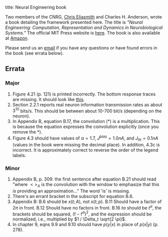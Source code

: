 title: Neural Engineering book

Two members of the CNRG, [Chris Eliasmith](/people/chris-eliasmith.html)
and Charles H. Anderson,
wrote a book detailing the framework presented here. The
title is *"Neural Engineering: Computation, Representation and Dynamics
in Neurobiological Systems."*
The official MIT Press website is [here](http://mitpress.mit.edu/0262050714).
The book is also available at
[Amazon](http://www.amazon.com/exec/obidos/ASIN/0262050714/dictionaofphilosA/102-7106411-9852917).

<!--
The introduction and the more detailed discussion in the framework section
of this site provide a sense of the contents and focus of the book.

Most of the examples on this site are presented in more detail in the book, along with some extras.

The promised list of some the many things left to do can be found here.

The course notes and other materials are intended to be used in conjunction with the book.

The simulation package mentioned in the book (but which can be used independently) can be found in our code library.
-->

Please send us an [email](mailto:celiasmith@uwaterloo.ca) if you have
any questions or have found errors in the book (see errata below).

Errata
------

### Major

1. Figure 4.21 (p. 121) is printed incorrectly.
   The bottom response traces are missing. It should look like
   [this](/files/erratafigure4.21.gif).
2. Section 2.2.1 reports real neuron information transmission rates as about
   $3^{10}$ bits/s. This should be between about 10-700 bit/s
   (depending on the neuron).
3. In Appendix B, equation B.17, the convolution ($*$) is a multiplication.
   This is because the equation expresses the convolution explicitly
   (once you remove the $*$).
4. Figure 4.3 should have values of $\alpha=1.7$, $J^{bias}=1.0 nA$,
   and $J_{th}=0.1 nA$ (values in the book were missing the decimal place).
   In addition, 4.3c is incorrect. It is approximately correct
   to reverse the order of the legend labels.

### Minor

1. Appendix B, p. 309: the first sentence after equation B.21 should read
   "where $<>_A$ is the convolution with the window to emphasize that this
   *is* providing an approximation..." The word 'is' is missing.
2. There's an errant bracket in the subscript for equation B.6.
3. Appendix B: B.6 should be $x(t;A)$, not $x(t;p)$.
   B.11 Should have a factor of $2 \pi$ in front.
   B.12 Should have no factors in front.
   B.16 $t \alpha$ should be $t^\alpha$, the brackets should be squared,
   $(t-t^\alpha)^2$, and the expression should be normalized,
   i.e., multiplied by $1 / \Delta_t \sqrt(2 \pi)$.
4. In chapter 9, eqns 9.9 and 9.10 should have $p(y|x)$ in place of $p(x|y)$
   (p. 278).
